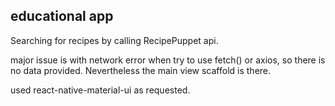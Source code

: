 ## educational app
Searching for recipes by calling RecipePuppet api.


major issue is with network error when try to use fetch() or axios,
so there is no data provided. Nevertheless the main view scaffold is there.

used react-native-material-ui as requested.
